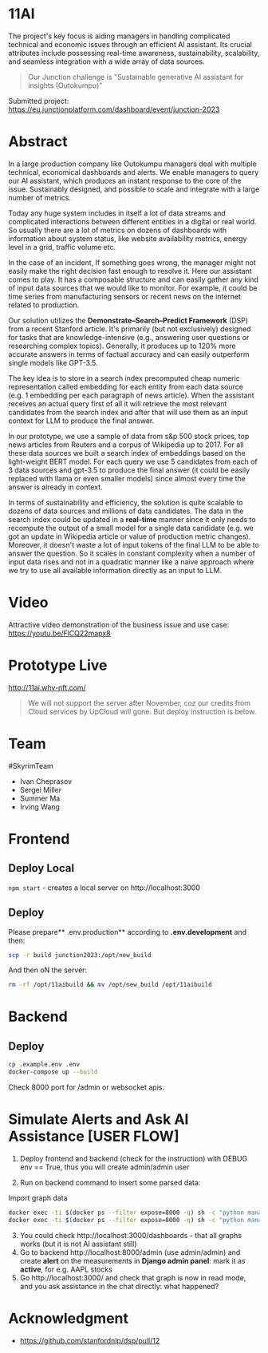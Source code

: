 # 11AI
The project's key focus is aiding managers in handling complicated technical and economic issues through an efficient AI assistant. Its crucial attributes include possessing real-time awareness, sustainability, scalability, and seamless integration with a wide array of data sources.

> Our Junction challenge is "Sustainable generative AI assistant for insights (Outokumpu)"

Submitted project: https://eu.junctionplatform.com/dashboard/event/junction-2023

# Abstract
In a large production company like Outokumpu managers deal with multiple technical, economical dashboards and alerts. We enable managers to query our AI assistant, which produces an instant response to the core of the issue. Sustainably designed, and possible to scale and integrate with a large number of metrics.

Today any huge system includes in itself a lot of data streams and complicated interactions between different entities in a digital or real world. So usually there are a lot of metrics on dozens of dashboards with information about system status, like website availability metrics, energy level in a grid, traffic volume etc.

In the case of an incident, If something goes wrong, the manager might not easily make the right decision fast enough to resolve it. Here our assistant comes to play. It has a composable structure and can easily gather any kind of input data sources that we would like to monitor. For example, it could be time series from manufacturing sensors or recent news on the internet related to production.

Our solution utilizes the **Demonstrate–Search–Predict Framework** (DSP) from a recent Stanford article. It's primarily (but not exclusively) designed for tasks that are knowledge-intensive (e.g., answering user questions or researching complex topics). Generally, it produces up to 120% more accurate answers in terms of factual accuracy and can easily outperform single models like GPT-3.5.

The key idea is to store in a search index precomputed cheap numeric representation called embedding for each entity from each data source (e.g. 1 embedding per each paragraph of news article). When the assistant receives an actual query first of all it will retrieve the most relevant candidates from the search index and after that will use them as an input context for LLM to produce the final answer.

In our prototype, we use a sample of data from s&p 500 stock prices, top news articles from Reuters and a corpus of Wikipedia up to 2017. For all these data sources we built a search index of embeddings based on the light-weight BERT model. For each query we use 5 candidates from each of 3 data sources and gpt-3.5 to produce the final answer (it could be easily replaced with llama or even smaller models) since almost every time the answer is already in context.

In terms of sustainability and efficiency, the solution is quite scalable to dozens of data sources and millions of data candidates. The data in the search index could be updated in a **real-time** manner since it only needs to recompute the output of a small model for a single data candidate (e.g. we got an update in Wikipedia article or value of production metric changes). Moreover, it doesn't waste a lot of input tokens of the final LLM to be able to answer the question. So it scales in constant complexity when a number of input data rises and not in a quadratic manner like a naive approach where we try to use all available information directly as an input to LLM.

# Video
Attractive video demonstration of the business issue and use case: https://youtu.be/FlCQ22mapx8

# Prototype Live
http://11ai.why-nft.com/

> We will not support the server after November, coz our credits from Cloud services by UpCloud will gone. But deploy instruction is below.

# Team
#SkyrimTeam

- Ivan Cheprasov
- Sergei Miller
- Summer Ma
- Irving Wang

# Frontend
## Deploy Local
`npm start` - creates a local server on http://localhost:3000


## Deploy
Please prepare** .env.production** according to **.env.development** and then:

```bash
scp -r build junction2023:/opt/new_build
```

And then oN the server:
```bash
rm -rf /opt/11aibuild && mv /opt/new_build /opt/11aibuild
```

# Backend
## Deploy

```bash
cp .example.env .env
docker-compose up --build
```

Check 8000 port for /admin or websocket apis.

# Simulate Alerts and Ask AI Assistance [USER FLOW]
1. Deploy frontend and backend (check for the instruction) with DEBUG env == True, thus you will create admin/admin user

2. Run on backend command to insert some parsed data:

Import graph data 
```bash
docker exec -ti $(docker ps --filter expose=8000 -q) sh -c "python manage.py import_json_data"
docker exec -ti $(docker ps --filter expose=8000 -q) sh -c "python manage.py create_disabled_alerts"
```

3. You could check http://localhost:3000/dashboards - that all graphs works (but it is not AI assistant still)
4. Go to backend http://localhost:8000/admin (use admin/admin) and create **alert** on the measurements in **Django admin panel**: mark it as **active**, for e.g. AAPL stocks
5. Go http://localhost:3000/ and check that graph is now in read mode, and you ask assistance in the chat directly: what happened?

# Acknowledgment
- https://github.com/stanfordnlp/dsp/pull/12
